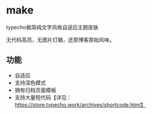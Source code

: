 # make
typecho极简纯文字风格自适应主题皮肤

无代码高亮，无图片灯箱，还原博客原始风味。

## 功能
- 自适应
- 支持深色模式
- 拥有归档页面模板
- 支持大量短代码【详见：https://store.typecho.work/archives/shortcode.html】
